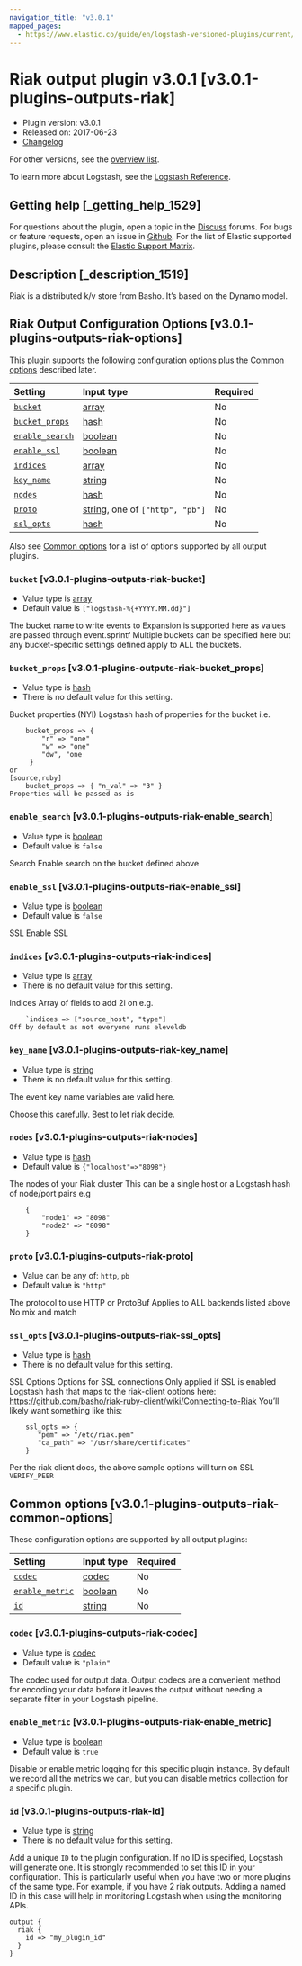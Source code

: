 ```yaml
---
navigation_title: "v3.0.1"
mapped_pages:
  - https://www.elastic.co/guide/en/logstash-versioned-plugins/current/v3.0.1-plugins-outputs-riak.html
---
```


# Riak output plugin v3.0.1 [v3.0.1-plugins-outputs-riak]

* Plugin version: v3.0.1
* Released on: 2017-06-23
* [Changelog](https://github.com/logstash-plugins/logstash-output-riak/blob/v3.0.1/CHANGELOG.md)

For other versions, see the [overview list](output-riak-index.md).

To learn more about Logstash, see the [Logstash Reference](https://www.elastic.co/guide/en/logstash/current/index.html).

## Getting help [_getting_help_1529]

For questions about the plugin, open a topic in the [Discuss](http://discuss.elastic.co) forums. For bugs or feature requests, open an issue in [Github](https://github.com/logstash-plugins/logstash-output-riak). For the list of Elastic supported plugins, please consult the [Elastic Support Matrix](https://www.elastic.co/support/matrix#matrix_logstash_plugins).

## Description [_description_1519]

Riak is a distributed k/v store from Basho. It’s based on the Dynamo model.

## Riak Output Configuration Options [v3.0.1-plugins-outputs-riak-options]

This plugin supports the following configuration options plus the [Common options](v3-0-1-plugins-outputs-riak.md#v3.0.1-plugins-outputs-riak-common-options) described later.

| Setting | Input type | Required |
| :- | :- | :- |
| [`bucket`](v3-0-1-plugins-outputs-riak.md#v3.0.1-plugins-outputs-riak-bucket) | [array](/lsr/value-types.md#array) | No |
| [`bucket_props`](v3-0-1-plugins-outputs-riak.md#v3.0.1-plugins-outputs-riak-bucket_props) | [hash](/lsr/value-types.md#hash) | No |
| [`enable_search`](v3-0-1-plugins-outputs-riak.md#v3.0.1-plugins-outputs-riak-enable_search) | [boolean](/lsr/value-types.md#boolean) | No |
| [`enable_ssl`](v3-0-1-plugins-outputs-riak.md#v3.0.1-plugins-outputs-riak-enable_ssl) | [boolean](/lsr/value-types.md#boolean) | No |
| [`indices`](v3-0-1-plugins-outputs-riak.md#v3.0.1-plugins-outputs-riak-indices) | [array](/lsr/value-types.md#array) | No |
| [`key_name`](v3-0-1-plugins-outputs-riak.md#v3.0.1-plugins-outputs-riak-key_name) | [string](/lsr/value-types.md#string) | No |
| [`nodes`](v3-0-1-plugins-outputs-riak.md#v3.0.1-plugins-outputs-riak-nodes) | [hash](/lsr/value-types.md#hash) | No |
| [`proto`](v3-0-1-plugins-outputs-riak.md#v3.0.1-plugins-outputs-riak-proto) | [string](/lsr/value-types.md#string), one of `["http", "pb"]` | No |
| [`ssl_opts`](v3-0-1-plugins-outputs-riak.md#v3.0.1-plugins-outputs-riak-ssl_opts) | [hash](/lsr/value-types.md#hash) | No |

Also see [Common options](v3-0-1-plugins-outputs-riak.md#v3.0.1-plugins-outputs-riak-common-options) for a list of options supported by all output plugins.

### `bucket` [v3.0.1-plugins-outputs-riak-bucket]

* Value type is [array](/lsr/value-types.md#array)
* Default value is `["logstash-%{+YYYY.MM.dd}"]`

The bucket name to write events to Expansion is supported here as values are passed through event.sprintf Multiple buckets can be specified here but any bucket-specific settings defined apply to ALL the buckets.

### `bucket_props` [v3.0.1-plugins-outputs-riak-bucket_props]

* Value type is [hash](/lsr/value-types.md#hash)
* There is no default value for this setting.

Bucket properties (NYI) Logstash hash of properties for the bucket i.e.

```
    bucket_props => {
        "r" => "one"
        "w" => "one"
        "dw", "one
     }
or
[source,ruby]
    bucket_props => { "n_val" => "3" }
Properties will be passed as-is
```

### `enable_search` [v3.0.1-plugins-outputs-riak-enable_search]

* Value type is [boolean](/lsr/value-types.md#boolean)
* Default value is `false`

Search Enable search on the bucket defined above

### `enable_ssl` [v3.0.1-plugins-outputs-riak-enable_ssl]

* Value type is [boolean](/lsr/value-types.md#boolean)
* Default value is `false`

SSL Enable SSL

### `indices` [v3.0.1-plugins-outputs-riak-indices]

* Value type is [array](/lsr/value-types.md#array)
* There is no default value for this setting.

Indices Array of fields to add 2i on e.g.

```
    `indices => ["source_host", "type"]
Off by default as not everyone runs eleveldb
```

### `key_name` [v3.0.1-plugins-outputs-riak-key_name]

* Value type is [string](/lsr/value-types.md#string)
* There is no default value for this setting.

The event key name variables are valid here.

Choose this carefully. Best to let riak decide.

### `nodes` [v3.0.1-plugins-outputs-riak-nodes]

* Value type is [hash](/lsr/value-types.md#hash)
* Default value is `{"localhost"=>"8098"}`

The nodes of your Riak cluster This can be a single host or a Logstash hash of node/port pairs e.g

```
    {
        "node1" => "8098"
        "node2" => "8098"
    }
```

### `proto` [v3.0.1-plugins-outputs-riak-proto]

* Value can be any of: `http`, `pb`
* Default value is `"http"`

The protocol to use HTTP or ProtoBuf Applies to ALL backends listed above No mix and match

### `ssl_opts` [v3.0.1-plugins-outputs-riak-ssl_opts]

* Value type is [hash](/lsr/value-types.md#hash)
* There is no default value for this setting.

SSL Options Options for SSL connections Only applied if SSL is enabled Logstash hash that maps to the riak-client options here: <https://github.com/basho/riak-ruby-client/wiki/Connecting-to-Riak> You’ll likely want something like this:

```
    ssl_opts => {
       "pem" => "/etc/riak.pem"
       "ca_path" => "/usr/share/certificates"
    }
```

Per the riak client docs, the above sample options will turn on SSL `VERIFY_PEER`

## Common options [v3.0.1-plugins-outputs-riak-common-options]

These configuration options are supported by all output plugins:

| Setting | Input type | Required |
| :- | :- | :- |
| [`codec`](v3-0-1-plugins-outputs-riak.md#v3.0.1-plugins-outputs-riak-codec) | [codec](/lsr/value-types.md#codec) | No |
| [`enable_metric`](v3-0-1-plugins-outputs-riak.md#v3.0.1-plugins-outputs-riak-enable_metric) | [boolean](/lsr/value-types.md#boolean) | No |
| [`id`](v3-0-1-plugins-outputs-riak.md#v3.0.1-plugins-outputs-riak-id) | [string](/lsr/value-types.md#string) | No |

### `codec` [v3.0.1-plugins-outputs-riak-codec]

* Value type is [codec](/lsr/value-types.md#codec)
* Default value is `"plain"`

The codec used for output data. Output codecs are a convenient method for encoding your data before it leaves the output without needing a separate filter in your Logstash pipeline.

### `enable_metric` [v3.0.1-plugins-outputs-riak-enable_metric]

* Value type is [boolean](/lsr/value-types.md#boolean)
* Default value is `true`

Disable or enable metric logging for this specific plugin instance. By default we record all the metrics we can, but you can disable metrics collection for a specific plugin.

### `id` [v3.0.1-plugins-outputs-riak-id]

* Value type is [string](/lsr/value-types.md#string)
* There is no default value for this setting.

Add a unique `ID` to the plugin configuration. If no ID is specified, Logstash will generate one. It is strongly recommended to set this ID in your configuration. This is particularly useful when you have two or more plugins of the same type. For example, if you have 2 riak outputs. Adding a named ID in this case will help in monitoring Logstash when using the monitoring APIs.

```
output {
  riak {
    id => "my_plugin_id"
  }
}
```
